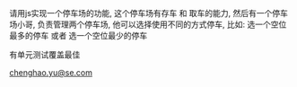 请用js实现一个停车场的功能, 这个停车场有存车 和 取车的能力, 然后有一个停车场小哥, 负责管理两个停车场, 他可以选择使用不同的方式停车, 比如:  选一个空位最多的停车 或者 选一个空位最少的停车

有单元测试覆盖最佳

chenghao.yu@se.com